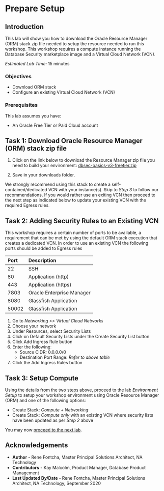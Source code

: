 # Prepare Setup

## Introduction
This lab will show you how to download the Oracle Resource Manager (ORM) stack zip file needed to setup the resource needed to run this workshop. This workshop requires a compute instance running the Database Security marketplace image and a Virtual Cloud Network (VCN).

*Estimated Lab Time:* 15 minutes

### Objectives
-   Download ORM stack
-   Configure an existing Virtual Cloud Network (VCN)

### Prerequisites
This lab assumes you have:
- An Oracle Free Tier or Paid Cloud account

## Task 1: Download Oracle Resource Manager (ORM) stack zip file
1.  Click on the link below to download the Resource Manager zip file you need to build your environment: [dbsec-basics-v3-freetier.zip](https://objectstorage.us-ashburn-1.oraclecloud.com/p/uInBuHTWiaS9QMSUZCMUhefu74NqaYtAlQEHDYgjMCLj924MUNnGwP6GEk5XZkTv/n/natdsecurity/b/stack/o/dbsec-basics-v3-freetier.zip)

2.  Save in your downloads folder.

We strongly recommend using this stack to create a self-contained/dedicated VCN with your instance(s). Skip to *Step 3* to follow our recommendations. If you would rather use an exiting VCN then proceed to the next step as indicated below to update your existing VCN with the required Egress rules.

## Task 2: Adding Security Rules to an Existing VCN   
This workshop requires a certain number of ports to be available, a requirement that can be met by using the default ORM stack execution that creates a dedicated VCN. In order to use an existing VCN the following ports should be added to Egress rules

| Port           |Description                            |
| :------------- | :------------------------------------ |
| 22             | SSH                                   |
| 80             | Application (http)                    |
| 443            | Application (https)                   |
| 7803           | Oracle Enterprise Manager             |
| 8080           | Glassfish Application                 |
| 50002          | Glassfish Application                 |

1.  Go to *Networking >> Virtual Cloud Networks*
2.  Choose your network
3.  Under Resources, select Security Lists
4.  Click on Default Security Lists under the Create Security List button
5.  Click Add Ingress Rule button
6.  Enter the following:  
    - Source CIDR: 0.0.0.0/0
    - Destination Port Range: *Refer to above table*
7.  Click the Add Ingress Rules button

## Task 3: Setup Compute   
Using the details from the two steps above, proceed to the lab *Environment Setup* to setup your workshop environment using Oracle Resource Manager (ORM) and one of the following options:
  -  Create Stack:  *Compute + Networking*
  -  Create Stack:  *Compute only* with an existing VCN where security lists have been updated as per *Step 2* above

You may now [proceed to the next lab](#next).

## Acknowledgements

* **Author** - Rene Fontcha, Master Principal Solutions Architect, NA Technology
* **Contributors** - Kay Malcolm, Product Manager, Database Product Management
* **Last Updated By/Date** - Rene Fontcha, Master Principal Solutions Architect, NA Technology, September 2020
